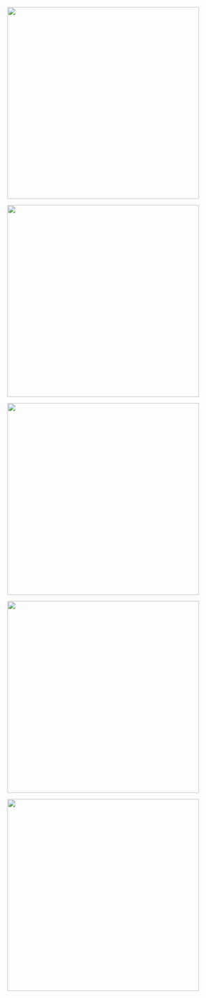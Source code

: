 <a href="/b/index" class="external-link" rel="nofollow"><img src="/bugs_minecraft_vanilla_bedrock.svg" align="absmiddle" border="0" width="439"></a>

<a href="/c/index" class="external-link" rel="nofollow"><img src="/bugs_minecraft_dungeons.svg" align="absmiddle" border="0" width="439"></a>

<a href="/d/index" class="external-link" rel="nofollow"><img src="/bugs_minecraft_vanilla_java.svg" align="absmiddle" border="0" width="439"></a>

<a href="/e/index" class="external-link" rel="nofollow"><img src="/bugs_minecraft_legends.svg" align="absmiddle" border="0" width="439"></a>

<a href="/f/index" class="external-link" rel="nofollow"><img src="/bugs_minecraft_realms.svg" align="absmiddle" border="0" width="439"></a>